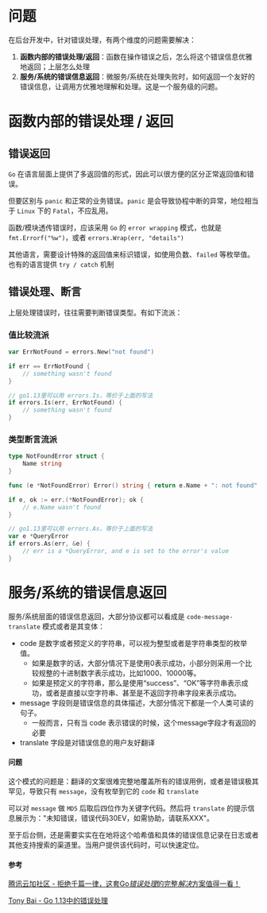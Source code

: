 # 问题

在后台开发中，针对错误处理，有两个维度的问题需要解决：

1. **函数内部的错误处理/返回**：函数在操作错误之后，怎么将这个错误信息优雅地返回；上层怎么处理
2. **服务/系统的错误信息返回**：微服务/系统在处理失败时，如何返回一个友好的错误信息，让调用方优雅地理解和处理。这是一个服务级的问题。





# 函数内部的错误处理 / 返回

## 错误返回

`Go` 在语言层面上提供了多返回值的形式，因此可以很方便的区分正常返回值和错误。

但要区别与 `panic` 和正常的业务错误。`panic` 是会导致协程中断的异常，地位相当于 `Linux` 下的 `Fatal`，不应乱用。



函数/模块透传错误时，应该采用 `Go` 的 `error wrapping` 模式，也就是 `fmt.Errorf("%w")`，或者 `errors.Wrap(err, "details")`

其他语言，需要设计特殊的返回值来标识错误，如使用负数、`failed` 等枚举值。也有的语言提供 `try / catch` 机制





## 错误处理、断言

上层处理错误时，往往需要判断错误类型。有如下流派：



### 值比较流派

```go
var ErrNotFound = errors.New("not found")

if err == ErrNotFound {
    // something wasn't found
}

// go1.13里可以用 errors.Is，等价于上面的写法
if errors.Is(err, ErrNotFound) {
    // something wasn't found
}
```



### 类型断言流派

```go
type NotFoundError struct {
    Name string
}

func (e *NotFoundError) Error() string { return e.Name + ": not found" }

if e, ok := err.(*NotFoundError); ok {
    // e.Name wasn't found
}

// go1.13里可以用 errors.As，等价于上面的写法
var e *QueryError
if errors.As(err, &e) {
    // err is a *QueryError, and e is set to the error's value
}
```





# 服务/系统的错误信息返回

服务/系统层面的错误信息返回，大部分协议都可以看成是 `code-message-translate` 模式或者是其变体：

- code 是数字或者预定义的字符串，可以视为整型或者是字符串类型的枚举值。
  - 如果是数字的话，大部分情况下是使用0表示成功，小部分则采用一个比较规整的十进制数字表示成功，比如1000、10000等。
  - 如果是预定义的字符串，那么是使用“success”、“OK”等字符串表示成功，或者是直接以空字符串、甚至是不返回字符串字段来表示成功。
- message 字段则是错误信息的具体描述，大部分情况下都是一个人类可读的句子。
  - 一般而言，只有当 code 表示错误的时候，这个message字段才有返回的必要
- translate 字段是对错误信息的用户友好翻译



#### 问题

这个模式的问题是：翻译的文案很难完整地覆盖所有的错误用例，或者是错误极其罕见，导致只有 `message`，没有枚举到它的 `code` 和 `translate`

可以对 `message` 做 `MD5` 后取后四位作为关键字代码。然后将 `translate` 的提示信息展示为："未知错误，错误代码30EV，如需协助，请联系XXX"。

至于后台侧，还是需要实实在在地将这个哈希值和具体的错误信息记录在日志或者其他支持搜索的渠道里。当用户提供该代码时，可以快速定位。






#### 参考

[腾讯云加社区 - 拒绝千篇一律，这套Go*错误处理*的完整*解决*方案值得一看！](https://zhuanlan.zhihu.com/p/413041029)

[Tony Bai - Go 1.13中的错误处理](https://tonybai.com/2019/10/18/errors-handling-in-go-1-13/)

